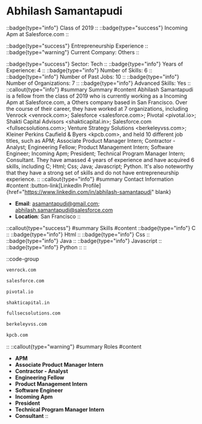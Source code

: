 # Abhilash Samantapudi
::badge{type="info"}
Class of 2019
::
::badge{type="success"}
Incoming Apm at Salesforce.com
::

::badge{type="success"}
Entrepreneurship Experience
::
::badge{type="warning"}
Current Company: Others
::

::badge{type="success"}
Sector: Tech
::
::badge{type="info"}
Years of Experience: 4
::
::badge{type="info"}
Number of Skills: 6
::
::badge{type="info"}
Number of Past Jobs: 10
::
::badge{type="info"}
Number of Organizations: 7
::
::badge{type="info"}
Advanced Skills: Yes
::
::callout{type="info"}
#summary
Summary
#content
Abhilash Samantapudi is a fellow from the class of 2019 who is currently working as a Incoming Apm at Salesforce.com, a Others company based in San Francisco. Over the course of their career, they have worked at 7 organizations, including Venrock <venrock.com>; Salesforce <salesforce.com>; Pivotal <pivotal.io>; Shakti Capital Advisors <shakticapital.in>; Salesforce.com <fullsecsolutions.com>; Venture Strategy Solutions <berkeleyvss.com>; Kleiner Perkins Caufield & Byers <kpcb.com>, and held 10 different job titles, such as APM; Associate Product Manager Intern; Contractor - Analyst; Engineering Fellow; Product Management Intern; Software Engineer; Incoming Apm; President; Technical Program Manager Intern; Consultant. They have amassed 4 years of experience and have acquired 6 skills, including C; Html; Css; Java; Javascript; Python. It's also noteworthy that they have a strong set of skills and do not have entrepreneurship experience.
::
::callout{type="info"}
#summary
Contact Information
#content
:button-link[LinkedIn Profile]{href="https://www.linkedin.com/in/abhilash-samantapudi" blank}
- **Email**: asamantapudi@gmail.com; abhilash.samantapudi@salesforce.com
- **Location**: San Francisco
::

::callout{type="success"}
#summary
Skills
#content
::badge{type="info"}
C
::
::badge{type="info"}
Html
::
::badge{type="info"}
Css
::
::badge{type="info"}
Java
::
::badge{type="info"}
Javascript
::
::badge{type="info"}
Python
::
::

::code-group
```bash [Venrock]
venrock.com
```
```bash [Salesforce]
salesforce.com
```
```bash [Pivotal]
pivotal.io
```
```bash [Shakti Capital Advisors]
shakticapital.in
```
```bash [Salesforce.com]
fullsecsolutions.com
```
```bash [Venture Strategy Solutions]
berkeleyvss.com
```
```bash [Kleiner Perkins Caufield & Byers]
kpcb.com
```
::
::callout{type="warning"}
#summary
Roles
#content
- **APM**
- **Associate Product Manager Intern**
- **Contractor - Analyst**
- **Engineering Fellow**
- **Product Management Intern**
- **Software Engineer**
- **Incoming Apm**
- **President**
- **Technical Program Manager Intern**
- **Consultant**
::

